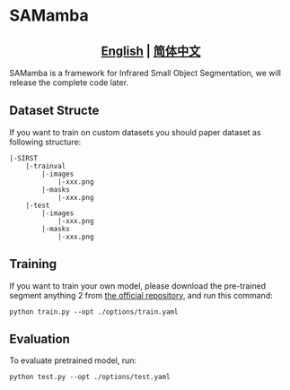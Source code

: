 
# SAMamba
## <div align="center"><b><a href="README.md">English</a> | <a href="README_CN.md">简体中文</a></b></div>
SAMamba is a framework for Infrared Small Object Segmentation, we will release the complete code later.
## Dataset Structe
If you want to train on custom datasets you should paper dataset as following structure:
```
|-SIRST
    |-trainval
        |-images
            |-xxx.png
        |-masks
            |-xxx.png
    |-test
        |-images
            |-xxx.png
        |-masks
            |-xxx.png
```
## Training
If you want to train your own model, please download the pre-trained segment anything 2 from [the official repository](https://github.com/facebookresearch/sam2), and run this command:
```train
python train.py --opt ./options/train.yaml
```
## Evaluation


To evaluate pretrained model, run:

```eval
python test.py --opt ./options/test.yaml
```